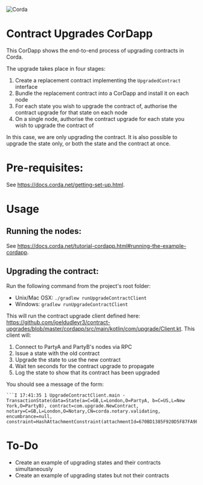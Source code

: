![Corda](https://www.corda.net/wp-content/uploads/2016/11/fg005_corda_b.png)

# Contract Upgrades CorDapp

This CorDapp shows the end-to-end process of upgrading contracts in Corda.

The upgrade takes place in four stages:

1. Create a replacement contract implementing the `UpgradedContract` interface
2. Bundle the replacement contract into a CorDapp and install it on each node
3. For each state you wish to upgrade the contract of, authorise the contract upgrade for that state on each node
4. On a single node, authorise the contract upgrade for each state you wish to upgrade the contract of

In this case, we are only upgrading the contract. It is also possible to upgrade the state only, or both the state and 
the contract at once.

# Pre-requisites:
  
See https://docs.corda.net/getting-set-up.html.

# Usage

## Running the nodes:

See https://docs.corda.net/tutorial-cordapp.html#running-the-example-cordapp.

## Upgrading the contract:

Run the following command from the project's root folder:

* Unix/Mac OSX: `./gradlew runUpgradeContractClient`
* Windows: `gradlew runUpgradeContractClient`

This will run the contract upgrade client defined here:
https://github.com/joeldudleyr3/contract-upgrades/blob/master/cordapp/src/main/kotlin/com/upgrade/Client.kt. This
client will:

1. Connect to PartyA and PartyB's nodes via RPC
2. Issue a state with the old contract
3. Upgrade the state to use the new contract
4. Wait ten seconds for the contract upgrade to propagate
5. Log the state to show that its contract has been upgraded

You should see a message of the form:

    ```I 17:41:35 1 UpgradeContractClient.main - TransactionState(data=State(a=C=GB,L=London,O=PartyA, b=C=US,L=New 
    York,O=PartyB), contract=com.upgrade.NewContract, notary=C=GB,L=London,O=Notary,CN=corda.notary.validating,
    encumbrance=null, constraint=HashAttachmentConstraint(attachmentId=670BD1385F920D5F87FA9F42FAA2DE86E31F1CAD...))```

# To-Do

* Create an example of upgrading states and their contracts simultaneously
* Create an example of upgrading states but not their contracts
